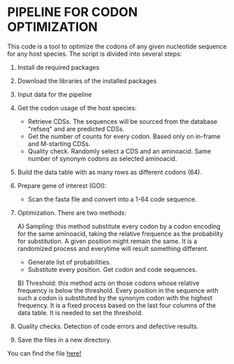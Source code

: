 # PIPELINE FOR CODON OPTIMIZATION

This code is a tool to optimize the codons of any given
nucleotide sequence for any host species. The script is divided into
several steps:
1. Install de required packages
2. Download the libraries of the installed packages
3. Input data for the pipeline
4. Get the codon usage of the host species:
   - Retrieve CDSs. The sequences will be sourced from the database "refseq"
     and are predicted CDSs.
   - Get the number of counts for every codon. Based only on in-frame and
     M-starting CDSs.
   - Quality check. Randomly select a CDS and an aminoacid. Same number of
     synonym codons as selected aminoacid.
5. Build the data table with as many rows as different codons (64).
6. Prepare gene of interest (GOI):
   - Scan the fasta file and convert into a 1-64 code sequence.
7. Optimization. There are two methods:

   A) Sampling: this method substitute every codon by a codon encoding for the same aminoacid, taking the relative frequence as the probability for substitution. A given position might remain the same. It is a randomized process and everytime will result something different.
    - Generate list of probabilities.
    - Substitute every position. Get codon and code sequences.
        
   B) Threshold: this method acts on those codons whose relative frequency is below the threshold. Every position in the sequence with such a codon is substituted by the synonym codon with the highest frequency. It is a fixed process based on the last four columns of the data table. It is needed to set the threshold.
      
8. Quality checks. Detection of code errors and defective results.
9. Save the files in a new directory.


You can find the file [here!](https://github.com/JaraTech/SynBio/blob/main/Codon_Optimization/codon_optimization.Rmd)
